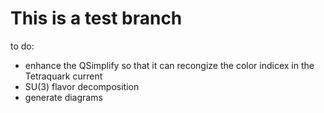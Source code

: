 # This is a test branch

to do:

- enhance the QSimplify so that it can recongize the color indicex in the Tetraquark current
- SU(3) flavor decomposition
- generate diagrams
